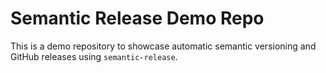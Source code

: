 # Semantic Release Demo Repo

This is a demo repository to showcase automatic semantic versioning and GitHub releases using `semantic-release`.